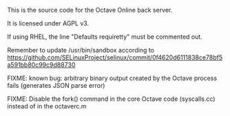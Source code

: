 This is the source code for the Octave Online back server.

It is licensed under AGPL v3.

If using RHEL, the line "Defaults requiretty" must be commented out.

Remember to update /usr/bin/sandbox according to https://github.com/SELinuxProject/selinux/commit/0f4620d6111838ce78bf5a591bb80c99c9d88730

FIXME: known bug: arbitrary binary output created by the Octave process fails (generates JSON parse error)

FIXME: Disable the fork() command in the core Octave code (syscalls.cc) instead of in the octaverc.m
